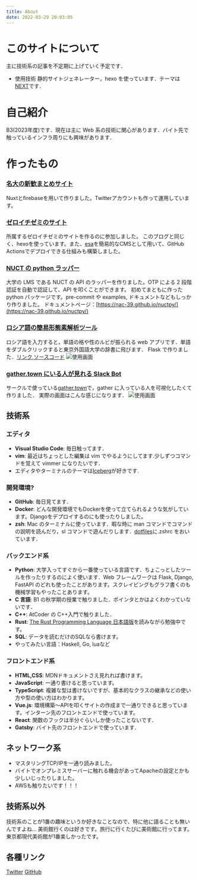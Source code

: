 ```yaml
---
title: About
date: 2022-03-29 20:03:05
---
```


# このサイトについて

主に技術系の記事を不定期に上げていく予定です．

- 使用技術
  静的サイトジェネレーター，hexo を使っています．テーマは[NEXT](https://theme-next.js.org/muse/)です．

# 自己紹介

B3(2023年度)です．現在は主に Web 系の技術に関心があります．バイト先で触っているインフラ周りにも興味があります．

# 作ったもの

### [名大の新歓まとめサイト](https://nu-shinkan.net)

Nuxtとfirebaseを用いて作りました。Twitterアカウントも作って運用しています。

### [ゼロイチゼミのサイト](https://nu-zero-one.netlify.app)

所属するゼロイチゼミのサイトを作るのに参加しました。
このブログと同じく、hexoを使っています。また、[esa](https://esa.io)を簡易的なCMSとして用いて、GitHub Actionsでデプロイできる仕組みも構築しました。

### [NUCT の python ラッパー](https://github.com/nac-39/nuctpy)

大学の LMS である NUCT の API のラッパーを作りました。OTP による 2 段階認証を自動で認証して、API を叩くことができます。
初めてまともに作った python パッケージです。pre-commit や examples, ドキュメントなどもしっかり作りました。
ドキュメントページ：[https://nac-39.github.io/nuctpy/](https://nac-39.github.io/nuctpy/)

### [ロシア語の簡易形態素解析ツール](http://russianannotation.herokuapp.com/)

ロシア語を入力すると，単語の格や性のルビが振られる web アプリです．単語をダブルクリックすると東京外国語大学の辞書に飛びます．
Flask で作りました．[リンク](http://russianannotation.herokuapp.com/),[ソースコード](https://github.com/nac-39/russian_annotation)
![使用画面](/images/russian-annotation.png)

### [gather.town にいる人が見れる Slack Bot](https://github.com/nac-39/slack-bot_gather_member)

サークルで使っている[gather.town](https://gather.town/)で，gather に入っている人を可視化したくて作りました．
実際の画面はこんな感じになります．
![使用画面](/images/gather-slack.png)

## 技術系

### エディタ

- **Visual Studio Code**: 毎日触ってます．
- **vim**: 最近はちょっとした編集は vim でやるようにしてます.少しずつコマンドを覚えて vimmer になりたいです．
- エディタやターミナルのテーマは[Iceberg](http://cocopon.github.io/iceberg.vim/)が好きです.

### 開発環境?

- **GitHub**: 毎日見てます．
- **Docker**: どんな開発環境でもDockerを使って立てられるような気がしています。Djangoをデプロイするのにも使ったりしました。 
- **zsh**: Mac のターミナルに使っています．暇な時に man コマンドでコマンドの説明を読んだり，sl コマンドで遊んだりします．[dotfiles](https://github.com/nac-39/dotfiles)に.zshrc をおいています．

### バックエンド系

- **Python**: 大学入ってすぐから一番使っている言語です．ちょこっとしたツールを作ったりするのによく使います．Web フレームワークは Flask, Django, FastAPI のどれも使ったことがあります。スクレイピングもグラフ書くのも機械学習もやったことあります。
- **C 言語**: B1 の秋学期の授業で触りました．ポインタとかはよくわかっていないです．
- **C++**: AtCoder の C++入門で触りました．
- **Rust**: [The Rust Programming Language 日本語版](https://doc.rust-jp.rs/book-ja/title-page.html)を読みながら勉強中です。
- **SQL**: データを読むだけのSQLなら書けます。
- やってみたい言語：Haskell, Go, luaなど

### フロントエンド系

- **HTML,CSS**: MDNドキュメントさえ見れれば書けます。 
- **JavaScript**: 一通り書けると思っています。
- **TypeScript**: 複雑な型は書けないですが、基本的なクラスの継承などの使い方や型の使い方はわかります。
- **Vue.js**: 環境構築〜APIを叩くサイトの作成まで一通りできると思っています。インターン先のフロントエンドで使っています。
- **React**: 関数のフックは半分ぐらいしか使ったことないです．
- **Gatsby**: バイト先のフロントエンドで使っています．

## ネットワーク系

- マスタリングTCP/IPを一通り読みました。
- バイトでオンプレミスサーバーに触れる機会があってApacheの設定とかも少しいじったりしました。
- AWSも触りたいです！！！

## 技術系以外

技術系のことが1番の趣味というか好きなことなので、特に他に語ることも無いんですよね…
美術館行くのは好きです。旅行に行くたびに美術館に行ってます。東京都現代美術館が1番楽しかったです。

## 各種リンク

[Twitter](https://twitter.com/nac_39_kiitos)
[GitHub](https://github.com/nac-39)
